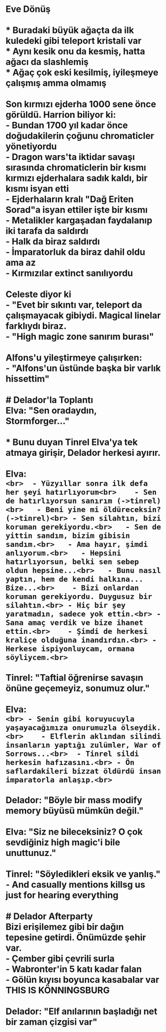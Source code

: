 # Eve Dönüş<br><br>* Buradaki büyük ağaçta da ilk kuledeki gibi teleport kristali var<br>* Aynı kesik onu da kesmiş, hatta ağacı da slashlemiş<br>* Ağaç çok eski kesilmiş, iyileşmeye çalışmış amma olmamış<br><br>Son kırmızı ejderha 1000 sene önce görüldü. Harrion biliyor ki:<br>- Bundan 1700 yıl kadar önce doğudakilerin çoğunu chromaticler yönetiyordu<br>- Dragon wars'ta iktidar savaşı sırasında chromaticlerin bir kısmı kırmızı ejderhalara sadık kaldı, bir kısmı isyan etti<br>- Ejderhaların kralı "Dağ Eriten Sorad"a isyan ettiler işte bir kısmı<br>- Metalikler kargaşadan faydalanıp iki tarafa da saldırdı<br>- Halk da biraz saldırdı<br>- İmparatorluk da biraz dahil oldu ama az<br>- Kırmızılar extinct sanılıyordu<br><br>Celeste diyor ki<br>- "Evet bir sıkıntı var, teleport da çalışmayacak gibiydi. Magical linelar farklıydı biraz.<br>- "High magic zone sanırım burası"<br>	<br>Alfons'u yileştirmeye çalışırken:<br>- "Alfons'un üstünde başka bir varlık hissettim"<br><br># Delador'la Toplantı<br>Elva: "Sen oradaydın, Stormforger..."<br><br>* Bunu duyan Tinrel Elva'ya tek atmaya girişir, Delador herkesi ayırır.<br><br>Elva:<br>```<br>	- Yüzyıllar sonra ilk defa her şeyi hatırlıyorum<br>	- Sen de hatırlıyorsun sanırım (->tinrel)<br>	- Beni yine mi öldüreceksin? (->tinrel)<br>	- Sen silahtın, bizi koruman gerekiyordu.<br>	- Sen de yittin sandım, bizim gibisin sandım.<br>	- Ama hayır, şimdi anlıyorum.<br>	- Hepsini hatırlıyorsun, belki sen sebep oldun hepsine...<br>	- Bunu nasıl yaptın, hem de kendi halkına... Bize...<br>	- Bizi onlardan koruman gerekiyordu. Duygusuz bir silahtın.<br>	- Hiç bir şey yaratmadın, sadece yok ettin.<br>	- Sana amaç verdik ve bize ihanet ettin.<br>	- Şimdi de herkesi kraliçe olduğuna inandırdın.<br>	- Herkese ispiyonluycam, ormana söyliycem.<br>```<br><br>Tinrel: "Taftial öğrenirse savaşın önüne geçemeyiz, sonumuz olur."<br><br>Elva:<br>```<br>	- Senin gibi koruyucuyla yaşayacağımıza onurumuzla ölseydik.<br>	- Elflerin aklından silindi insanların yaptığı zulümler, War of Sorrows...<br>	- Tinrel sildi herkesin hafızasını.<br>	- Ön saflardakileri bizzat öldürdü insan imparatorla anlaşıp.<br>```<br><br>Delador: "Böyle bir mass modify memory büyüsü mümkün değil."<br><br>Elva: "Siz ne bileceksiniz? O çok sevdiğiniz high magic'i bile unuttunuz."<br><br>Tinrel: "Söyledikleri eksik ve yanlış."<br>- And casually mentions killsg us just for hearing everything<br><br># Delador Afterparty<br>Bizi erişilemez gibi bir dağın tepesine getirdi. Önümüzde şehir var.<br>- Çember gibi çevrili surla<br>- Wabronter'in 5 katı kadar falan<br>- Gölün kıyısı boyunca kasabalar var<br>THIS IS KÖNNINGSBURG<br><br>Delador: "Elf anılarının başladığı net bir zaman çizgisi var"